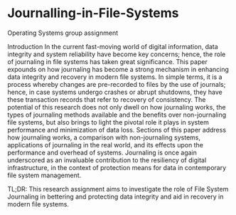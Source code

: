 # Journalling-in-File-Systems
Operating Systems group assignment

Introduction
In the current fast-moving world of digital information, data integrity and system reliability
have become key concerns; hence, the role of journaling in file systems has taken great significance.
This paper expounds on how journaling has become a strong mechanism in enhancing data integrity
and recovery in modern file systems. In simple terms, it is a process whereby changes are pre-recorded
to files by the use of journals; hence, in case systems undergo crashes or abrupt shutdowns, they have
these transaction records that refer to recovery of consistency. The potential of this research does not
only dwell on how journaling works, the types of journaling methods available and the benefits over
non-journaling file systems, but also brings to light the pivotal role it plays in system performance and
minimization of data loss. Sections of this paper address how journaling works, a comparison with
non-journaling systems, applications of journaling in the real world, and its effects upon the
performance and overhead of systems. Journaling is once again underscored as an invaluable
contribution to the resiliency of digital infrastructure, in the context of protection means for data in
contemporary file system management.

TL;DR: This research assignment aims to investigate the role of File System Journaling in bettering and protecting data integrity
and aid in recovery in modern file systems.

